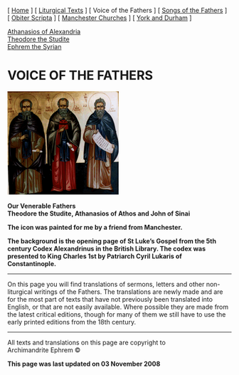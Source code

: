 \[ [Home](index.md) \] \[ [Liturgical Texts](liturgic.md) \]
\[ Voice of the Fathers \] \[ [Songs of the Fathers](songsof.md) \]
\[ [Obiter Scripta](obiter_scripta.md) \]
\[ [Manchester Churches](manchester_churches.md) \]
\[ [York and Durham](york_and_durham.md) \]

[Athanasios of Alexandria](athanasios_of_alexandria.md)  
[Theodore the Studite](theodore.md)  
[Ephrem the Syrian](ephrem.md)

# VOICE OF THE FATHERS

![](taj01.gif)

**Our Venerable Fathers  
Theodore the Studite, Athanasios of Athos and John of Sinai**

****The icon was painted for me by a friend from Manchester.****

****The background is the opening page of St Luke’s Gospel from the 5th
century Codex Alexandrinus in the British Library. The codex was
presented to King Charles 1st by Patriarch Cyril Lukaris of
Constantinople.****

-----

On this page you will find translations of sermons, letters and other
non-liturgical writings of the Fathers. The translations are newly made
and are for the most part of texts that have not previously been
translated into English, or that are not easily available. Where
possible they are made from the latest critical editions, though for
many of them we still have to use the early printed editions from the
18th century. 

-----

All texts and translations on this page are copyright to  
Archimandrite Ephrem ©

**This page was last updated on 03 November 2008**

